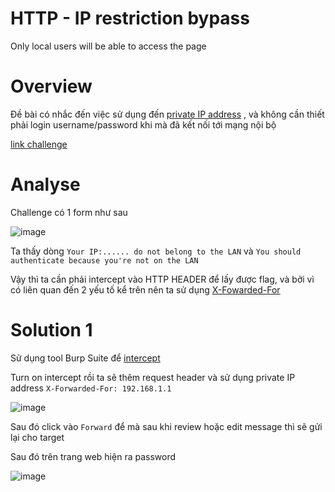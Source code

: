 # HTTP - IP restriction bypass

Only local users will be able to access the page

# Overview

Đề bài có nhắc đến việc sử dụng đến [private IP address](https://en.wikipedia.org/wiki/Private_network) , và không cần thiết phải login username/password khi mà đã kết nối tới mạng nội bộ

[link challenge](http://challenge01.root-me.org/web-serveur/ch68/)

# Analyse

Challenge có 1 form như sau

![image](https://user-images.githubusercontent.com/115911041/221203351-bf1cb720-13cf-423b-908e-66bdb6213230.png)

Ta thấy dòng `Your IP:...... do not belong to the LAN` và `You should authenticate because you're not on the LAN`

Vậy thì ta cần phải intercept vào HTTP HEADER để lấy được flag, và bởi vì có liên quan đến 2 yếu tố kể trên nên ta sử dụng [X-Fowarded-For](https://developer.mozilla.org/en-US/docs/Web/HTTP/Headers/X-Forwarded-For)

# Solution 1

Sử dụng tool Burp Suite để [intercept](https://portswigger.net/burp/documentation/desktop/tools/proxy/intercept-messages)

Turn on intercept rồi ta sẽ thêm request header và sử dụng private IP address `X-Forwarded-For: 192.168.1.1`

![image](https://user-images.githubusercontent.com/115911041/221206818-0ae9ddcc-d0d2-4257-85a3-85bc5c3cadbb.png)

Sau đó click vào `Forward` để mà sau khi review hoặc edit message thì sẽ gửi lại cho target

Sau đó trên trang web hiện ra password

![image](https://user-images.githubusercontent.com/115911041/221207970-ad9adfb4-1a2e-4266-949f-f01a8fec8979.png)

